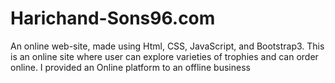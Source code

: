 # Harichand-Sons96.com
An online web-site, made using Html, CSS, JavaScript, and Bootstrap3. This is an online site where user can explore varieties of trophies and can order online. I provided  an Online platform to an offline business
